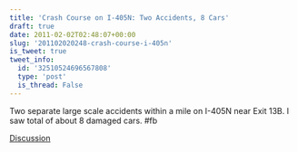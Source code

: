 ```yaml
---
title: 'Crash Course on I-405N: Two Accidents, 8 Cars'
draft: true
date: 2011-02-02T02:48:07+00:00
slug: '201102020248-crash-course-i-405n'
is_tweet: true
tweet_info:
  id: '32510524696567808'
  type: 'post'
  is_thread: False
---
```




Two separate large scale accidents within a mile on I-405N near Exit 13B. I saw total of about 8 damaged cars. #fb

[Discussion](https://x.com/sytelus/status/32510524696567808)
